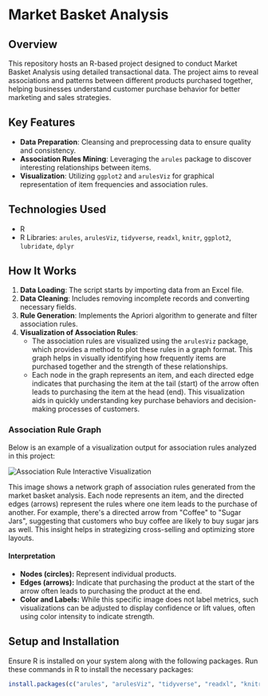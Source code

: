 # Market Basket Analysis

## Overview
This repository hosts an R-based project designed to conduct Market Basket Analysis using detailed transactional data. The project aims to reveal associations and patterns between different products purchased together, helping businesses understand customer purchase behavior for better marketing and sales strategies.

## Key Features
- **Data Preparation**: Cleansing and preprocessing data to ensure quality and consistency.
- **Association Rules Mining**: Leveraging the `arules` package to discover interesting relationships between items.
- **Visualization**: Utilizing `ggplot2` and `arulesViz` for graphical representation of item frequencies and association rules.

## Technologies Used
- R
- R Libraries: `arules`, `arulesViz`, `tidyverse`, `readxl`, `knitr`, `ggplot2`, `lubridate`, `dplyr`

## How It Works
1. **Data Loading**: The script starts by importing data from an Excel file.
2. **Data Cleaning**: Includes removing incomplete records and converting necessary fields.
3. **Rule Generation**: Implements the Apriori algorithm to generate and filter association rules.
4. **Visualization of Association Rules**:
   - The association rules are visualized using the `arulesViz` package, which provides a method to plot these rules in a graph format. This graph helps in visually identifying how frequently items are purchased together and the strength of these relationships.
   - Each node in the graph represents an item, and each directed edge indicates that purchasing the item at the tail (start) of the arrow often leads to purchasing the item at the head (end). This visualization aids in quickly understanding key purchase behaviors and decision-making processes of customers.


### Association Rule Graph
Below is an example of a visualization output for association rules analyzed in this project:

![Association Rule Interactive Visualization](MBA_output.png)

This image shows a network graph of association rules generated from the market basket analysis. Each node represents an item, and the directed edges (arrows) represent the rules where one item leads to the purchase of another. For example, there's a directed arrow from "Coffee" to "Sugar Jars", suggesting that customers who buy coffee are likely to buy sugar jars as well. This insight helps in strategizing cross-selling and optimizing store layouts.

#### Interpretation
- **Nodes (circles):** Represent individual products.
- **Edges (arrows):** Indicate that purchasing the product at the start of the arrow often leads to purchasing the product at the end.
- **Color and Labels:** While this specific image does not label metrics, such visualizations can be adjusted to display confidence or lift values, often using color intensity to indicate strength.

## Setup and Installation
Ensure R is installed on your system along with the following packages. Run these commands in R to install the necessary packages:
```R
install.packages(c("arules", "arulesViz", "tidyverse", "readxl", "knitr", "ggplot2", "lubridate", "dplyr"))
